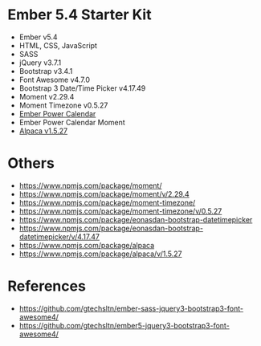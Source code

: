 # Ember 5.4 Starter Kit
+ Ember v5.4
+ HTML, CSS, JavaScript
+ SASS
+ jQuery v3.7.1
+ Bootstrap v3.4.1
+ Font Awesome v4.7.0
+ Bootstrap 3 Date/Time Picker v4.17.49
+ Moment v2.29.4
+ Moment Timezone v0.5.27
+ [Ember Power Calendar](https://ember-power-calendar.com/)
+ Ember Power Calendar Moment
+ [Alpaca v1.5.27](http://www.alpacajs.org/)

# Others
+ https://www.npmjs.com/package/moment/
+ https://www.npmjs.com/package/moment/v/2.29.4
+ https://www.npmjs.com/package/moment-timezone/
+ https://www.npmjs.com/package/moment-timezone/v/0.5.27
+ https://www.npmjs.com/package/eonasdan-bootstrap-datetimepicker
+ https://www.npmjs.com/package/eonasdan-bootstrap-datetimepicker/v/4.17.47
+ https://www.npmjs.com/package/alpaca
+ https://www.npmjs.com/package/alpaca/v/1.5.27

# References
+ https://github.com/gtechsltn/ember-sass-jquery3-bootstrap3-font-awesome4/
+ https://github.com/gtechsltn/ember5-jquery3-bootstrap3-font-awesome4/
